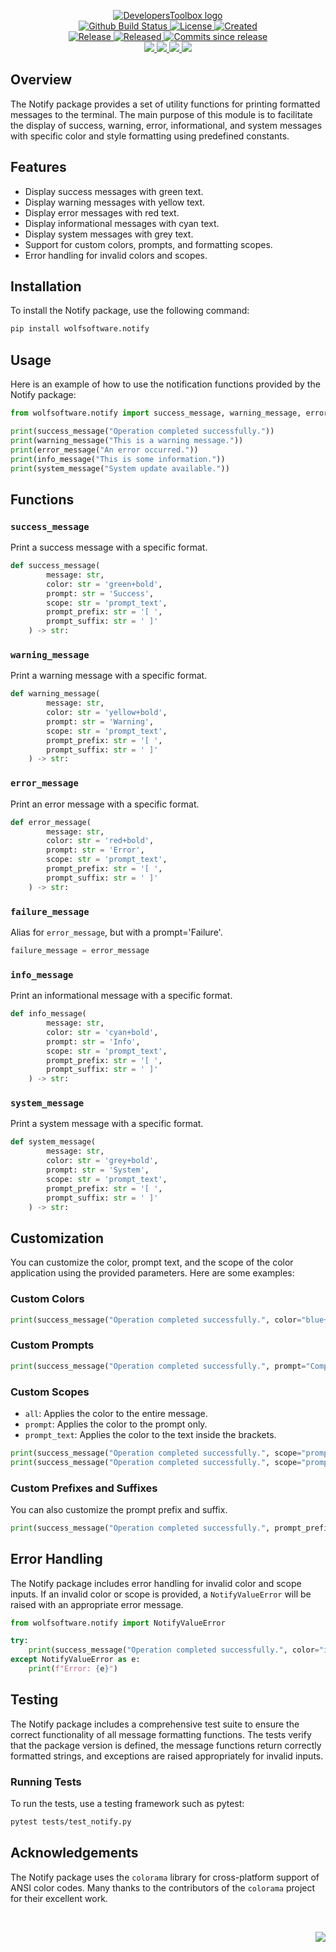 <!-- markdownlint-disable -->
<p align="center">
    <a href="https://github.com/DevelopersToolbox/">
        <img src="https://cdn.wolfsoftware.com/assets/images/github/organisations/developerstoolbox/black-and-white-circle-256.png" alt="DevelopersToolbox logo" />
    </a>
    <br />
    <a href="https://github.com/DevelopersToolbox/notify-package/actions/workflows/cicd.yml">
        <img src="https://img.shields.io/github/actions/workflow/status/DevelopersToolbox/notify-package/cicd.yml?branch=master&label=build%20status&style=for-the-badge" alt="Github Build Status" />
    </a>
    <a href="https://github.com/DevelopersToolbox/notify-package/blob/master/LICENSE.md">
        <img src="https://img.shields.io/github/license/DevelopersToolbox/notify-package?color=blue&label=License&style=for-the-badge" alt="License">
    </a>
    <a href="https://github.com/DevelopersToolbox/notify-package">
        <img src="https://img.shields.io/github/created-at/DevelopersToolbox/notify-package?color=blue&label=Created&style=for-the-badge" alt="Created">
    </a>
    <br />
    <a href="https://github.com/DevelopersToolbox/notify-package/releases/latest">
        <img src="https://img.shields.io/github/v/release/DevelopersToolbox/notify-package?color=blue&label=Latest%20Release&style=for-the-badge" alt="Release">
    </a>
    <a href="https://github.com/DevelopersToolbox/notify-package/releases/latest">
        <img src="https://img.shields.io/github/release-date/DevelopersToolbox/notify-package?color=blue&label=Released&style=for-the-badge" alt="Released">
    </a>
    <a href="https://github.com/DevelopersToolbox/notify-package/releases/latest">
        <img src="https://img.shields.io/github/commits-since/DevelopersToolbox/notify-package/latest.svg?color=blue&style=for-the-badge" alt="Commits since release">
    </a>
    <br />
    <a href="https://github.com/DevelopersToolbox/notify-package/blob/master/.github/CODE_OF_CONDUCT.md">
        <img src="https://img.shields.io/badge/Code%20of%20Conduct-blue?style=for-the-badge" />
    </a>
    <a href="https://github.com/DevelopersToolbox/notify-package/blob/master/.github/CONTRIBUTING.md">
        <img src="https://img.shields.io/badge/Contributing-blue?style=for-the-badge" />
    </a>
    <a href="https://github.com/DevelopersToolbox/notify-package/blob/master/.github/SECURITY.md">
        <img src="https://img.shields.io/badge/Report%20Security%20Concern-blue?style=for-the-badge" />
    </a>
    <a href="https://github.com/DevelopersToolbox/notify-package/issues">
        <img src="https://img.shields.io/badge/Get%20Support-blue?style=for-the-badge" />
    </a>
</p>

## Overview

The Notify package provides a set of utility functions for printing formatted messages to the terminal. The main purpose of this
module is to facilitate the display of success, warning, error, informational, and system messages with specific color and style
formatting using predefined constants.

## Features

- Display success messages with green text.
- Display warning messages with yellow text.
- Display error messages with red text.
- Display informational messages with cyan text.
- Display system messages with grey text.
- Support for custom colors, prompts, and formatting scopes.
- Error handling for invalid colors and scopes.

## Installation

To install the Notify package, use the following command:

```bash
pip install wolfsoftware.notify
```

## Usage

Here is an example of how to use the notification functions provided by the Notify package:

```python
from wolfsoftware.notify import success_message, warning_message, error_message, info_message, system_message

print(success_message("Operation completed successfully."))
print(warning_message("This is a warning message."))
print(error_message("An error occurred."))
print(info_message("This is some information."))
print(system_message("System update available."))
```

## Functions

### `success_message`

Print a success message with a specific format.

```python
def success_message(
        message: str,
        color: str = 'green+bold',
        prompt: str = 'Success',
        scope: str = 'prompt_text',
        prompt_prefix: str = '[ ',
        prompt_suffix: str = ' ]'
    ) -> str:
```

### `warning_message`

Print a warning message with a specific format.

```python
def warning_message(
        message: str,
        color: str = 'yellow+bold',
        prompt: str = 'Warning',
        scope: str = 'prompt_text',
        prompt_prefix: str = '[ ',
        prompt_suffix: str = ' ]'
    ) -> str:
```

### `error_message`

Print an error message with a specific format.

```python
def error_message(
        message: str,
        color: str = 'red+bold',
        prompt: str = 'Error',
        scope: str = 'prompt_text',
        prompt_prefix: str = '[ ',
        prompt_suffix: str = ' ]'
    ) -> str:
```

### `failure_message`

Alias for `error_message`, but with a prompt='Failure'.

```python
failure_message = error_message
```

### `info_message`

Print an informational message with a specific format.

```python
def info_message(
        message: str,
        color: str = 'cyan+bold',
        prompt: str = 'Info',
        scope: str = 'prompt_text',
        prompt_prefix: str = '[ ',
        prompt_suffix: str = ' ]'
    ) -> str:
```

### `system_message`

Print a system message with a specific format.

```python
def system_message(
        message: str,
        color: str = 'grey+bold',
        prompt: str = 'System',
        scope: str = 'prompt_text',
        prompt_prefix: str = '[ ',
        prompt_suffix: str = ' ]'
    ) -> str:
```

## Customization

You can customize the color, prompt text, and the scope of the color application using the provided parameters. Here are some examples:

### Custom Colors

```python
print(success_message("Operation completed successfully.", color="blue+bold"))
```

### Custom Prompts

```python
print(success_message("Operation completed successfully.", prompt="Completed"))
```

### Custom Scopes

- `all`: Applies the color to the entire message.
- `prompt`: Applies the color to the prompt only.
- `prompt_text`: Applies the color to the text inside the brackets.

```python
print(success_message("Operation completed successfully.", scope="prompt"))
print(success_message("Operation completed successfully.", scope="prompt_text"))
```

### Custom Prefixes and Suffixes

You can also customize the prompt prefix and suffix.

```python
print(success_message("Operation completed successfully.", prompt_prefix="<<", prompt_suffix=">>"))
```

## Error Handling

The Notify package includes error handling for invalid color and scope inputs. If an invalid color or scope is provided, a `NotifyValueError` will be raised with an appropriate error message.

```python
from wolfsoftware.notify import NotifyValueError

try:
    print(success_message("Operation completed successfully.", color="invalid"))
except NotifyValueError as e:
    print(f"Error: {e}")
```

## Testing

The Notify package includes a comprehensive test suite to ensure the correct functionality of all message formatting functions. The tests verify that the package version is defined, the message functions return correctly formatted strings, and exceptions are raised appropriately for invalid inputs.

### Running Tests

To run the tests, use a testing framework such as pytest:

```bash
pytest tests/test_notify.py
```

## Acknowledgements

The Notify package uses the `colorama` library for cross-platform support of ANSI color codes. Many thanks to the contributors of the `colorama` project for their excellent work.

<br />
<p align="right"><a href="https://wolfsoftware.com/"><img src="https://img.shields.io/badge/Created%20by%20Wolf%20on%20behalf%20of%20Wolf%20Software-blue?style=for-the-badge" /></a></p>
